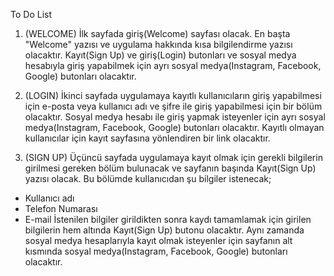 To Do List

1. (WELCOME) İlk sayfada giriş(Welcome) sayfası olacak.
En başta "Welcome" yazısı ve uygulama hakkında kısa bilgilendirme yazısı olacaktır.
Kayıt(Sign Up) ve giriş(Login) butonları ve sosyal medya hesabıyla giriş yapabilmek için
ayrı sosyal medya(Instagram, Facebook, Google) butonları olacaktır.


2. (LOGIN) İkinci sayfada uygulamaya kayıtlı kullanıcıların giriş yapabilmesi için e-posta veya
 kullanıcı adı ve şifre ile giriş yapabilmesi için bir bölüm olacaktır. 
Sosyal medya hesabı ile giriş yapmak isteyenler için 
ayrı sosyal medya(Instagram, Facebook, Google) butonları olacaktır.
Kayıtlı olmayan kullanıcılar için kayıt sayfasına yönlendiren bir link olacaktır.



3. (SIGN UP) Üçüncü sayfada uygulamaya kayıt olmak için gerekli bilgilerin girilmesi gereken 
bölüm bulunacak ve  sayfanın başında Kayıt(Sign Up) yazısı olacak.
Bu bölümde kullanıcıdan şu bilgiler istenecak; 
- Kullanıcı adı
- Telefon Numarası
- E-mail
İstenilen bilgiler girildikten sonra kaydı tamamlamak için girilen bilgilerin 
hem altında Kayıt(Sign Up) butonu olacaktır.
Aynı zamanda sosyal medya hesaplarıyla kayıt olmak isteyenler için 
sayfanın alt kısmında sosyal medya(Instagram, Facebook, Google) butonları olacaktır.